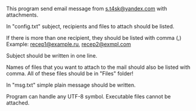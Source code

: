 This program send email message from s.t4sk@yandex.com with attachments.

In "config.txt" subject, recipients and files to attach should be listed.

If there is more than one recipient, they should be listed with comma (,)
	Example: recep1@example.ru, recep2@exmpl.com

Subject should be written in one line.

Names of files that you want to attach to the mail should also be listed with comma.
All of these files should be in "Files" folder!

In "msg.txt" simple plain message should be written.

Program can handle any UTF-8 symbol.
Executable files cannot be attached.
